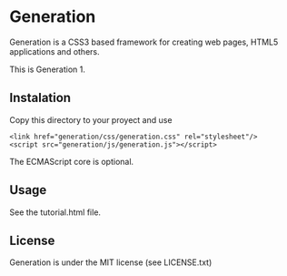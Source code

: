 # Generation

Generation is a CSS3 based framework for creating web pages, HTML5 applications and others.

This is Generation 1.

## Instalation

Copy this directory to your proyect and use

```
<link href="generation/css/generation.css" rel="stylesheet"/>
<script src="generation/js/generation.js"></script>
```

The ECMAScript core is optional.

## Usage

See the tutorial.html file.

## License

Generation is under the MIT license (see LICENSE.txt)
